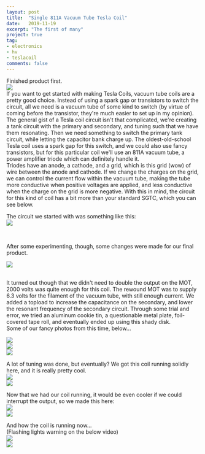 ```yaml
---
layout: post
title:  "Single 811A Vacuum Tube Tesla Coil"
date:   2019-11-19
excerpt: "The first of many"
project: true
tag:
- electronics
- hv
- teslacoil
comments: false
---
```


Finished product first.
</br>
![](https://ctychen.github.io/assets/images/vttcspinner.gif)
<br/>
If you want to get started with making Tesla Coils, vacuum tube coils are a pretty good choice.
Instead of using a spark gap or transistors to switch the circuit, all we need is a vacuum tube of some
kind to switch (by virtue of coming before the transistor, they're much easier to set up in my opinion).
<br/>
The general gist of a Tesla coil circuit isn't that complicated, we're creating a tank circuit with the primary and secondary, and tuning such that we have them resonating. Then we need something to switch the primary tank circuit,
while letting the capacitor bank charge up. The oldest-old-school Tesla coil uses a spark gap for this switch, and we
could also use fancy transistors, but for this particular coil we'll use an 811A vacuum tube, a power amplifier triode which can definitely handle it.
<br/>
Triodes have an anode, a cathode, and a grid, which is this grid (wow) of wire between the anode and cathode. If we change the charges on the grid, we can control the current flow within the vacuum tube, making the tube more conductive when positive voltages are applied, and less conductive when the charge on the grid is more negative.
With this in mind, the circuit for this kind of coil has a bit more than your standard SGTC, which you can see below.
<br/>

The circuit we started with was something like this:
<br/>
![](https://ctychen.github.io/assets/images/circuitdiagramvttc.jpg)

<br/>

After some experimenting, though, some changes were made for our final product.

![](https://ctychen.github.io/assets/circuitvttc.jpg)

<br/>
It turned out though that we didn't need to double the output on the MOT, 2000 volts was quite enough for this coil.
The rewound MOT was to supply 6.3 volts for the filament of the vacuum tube, with still enough current.
We added a topload to increase the capacitance on the secondary, and lower the resonant frequency of the secondary circuit. Through some trial and error, we tried an aluminum
cookie tin, a questionable metal plate, foil-covered tape roll, and eventually ended up using this shady disk.
<br/>
Some of our fancy photos from this time, below...

![](https://ctychen.github.io/assets/vttctrial1.jpg)
<br/>
![](https://ctychen.github.io/assets/vttctrial2.jpg)
<br/>
![](https://ctychen.github.io/assets/vttctrial2.jpg)


A lot of tuning was done, but eventually? We got this coil running solidly here, and it is really pretty cool.
</br>
![](https://ctychen.github.io/assets/vttc1.gif)
<br/>
![](https://ctychen.github.io/assets/vttc2.gif)
<br/>


Now that we had our coil running, it would be even cooler if we could interrupt the output, so we made this
here:
</br>
![](https://ctychen.github.io/assets/interrupterfront.jpg)
<br/>
![](https://ctychen.github.io/assets/interrupterback.jpg)
<br/>

And how the coil is running now...
<br/>
(Flashing lights warning on the below video)
<br/>
![](https://ctychen.github.io/assets/flashing.gif)
<br/>
![](https://ctychen.github.io/assets/morevttc1.gif)
